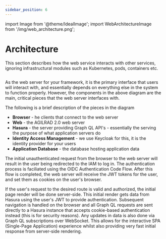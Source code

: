 ```yaml
---
sidebar_position: 6
---
```


import Image from '@theme/IdealImage';
import WebArchitectureImage from '/img/web_architecture.png';

# Architecture

This section describes how the web service interacts with other services, ignoring infrastructural modules such as
Kubernetes, pods, containers etc.

<div class="centerize"> 
    <Image img={WebArchitectureImage} width="75%"/>
</div>

As the web server for your framework, it is the primary interface that users will interact with, and essentially depends
on everything else in the system to function properly. However, the components in the above diagram are the main,
critical pieces that the web server interfaces with.

The following is a brief description of the pieces in the diagram

- **Browser** - he clients that connect to the web server
- **Web** - the AGILRAD 2.0 web server
- **Hasura** - the server providing Graph QL API's - essentially the serving the purpose of what application servers do
- **Identity Access Management** - we use Keycloak for this, it is the identity provider for your users
- **Application Database** - the database hosting application data

The initial unauthenticated request from the browser to the web server will result in the user being redirected to the
IAM to log in. The authentication process is faciliated using the OIDC Authentication Code Flow. After this flow is
completed, the web server will receive the JWT tokens for the user, and set them as cookies on the user's browser.

If the user's request to the desired route is valid and authorized, the initial page render will be done server-side.
This initial render gets data from Hasura using the user's JWT to provide authentication. Subsequent navigation is
handled on the browser and all Graph QL requests are sent directly to a Hasura instance that accepts cookie-based
authentication instead (this is for security reasons). Any updates in data is also done via Graph QL subscriptions over
WebSocket. This allows for the interactive SPA (Single-Page Application) experience whilst also providing very fast
initial response from server-side rendering.
